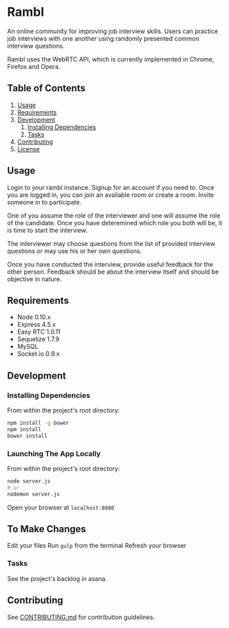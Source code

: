 # Rambl

An online community for improving job interview skills. Users can practice job interviews with one another using randomly presented common interview questions.

Rambl uses the WebRTC API, which is currently implemented in Chrome, Firefox and Opera.

## Table of Contents

1. [Usage](#Usage)
2. [Requirements](#requirements)
3. [Development](#development)
    1. [Installing Dependencies](#installing-dependencies)
    2. [Tasks](#tasks)
4. [Contributing](#contributing)
5. [License](#license)

## Usage

Login to your rambl instance. Signup for an account if you need to. Once you are logged in, you can join an available room or create a room. Invite someone in to participate.

One of you assume the role of the interviewer and one will assume the role of the candidate. Once you have deteremined which role you both will be, it is time to start the interview.

The interviewer may choose questions from the list of provided interview questions or may use his or her own questions.

Once you have conducted the interview, provide useful feedback for the other person. Feedback should be about the interview itself and should be objective in nature.

## Requirements

- Node 0.10.x
- Express 4.5.x
- Easy RTC 1.0.11
- Sequelize 1.7.9
- MySQL
- Socket.io 0.9.x

## Development

### Installing Dependencies

From within the project's root directory:

```sh
npm install -g bower
npm install
bower install
```


### Launching The App Locally

From within the project's root directory:
```sh
node server.js
# or
nodemon server.js
```
Open your browser at `localhost:8080`

## To Make Changes
Edit your files
Run `gulp` from the terminal
Refresh your browser

### Tasks

See the project's backlog in asana.

## Contributing

See [CONTRIBUTING.md](CONTRIBUTING.md) for contribution guidelines.
